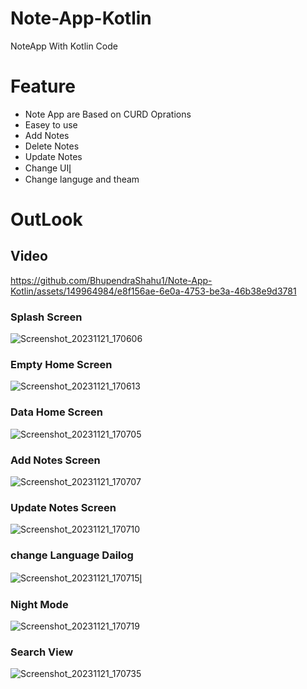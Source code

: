 # Note-App-Kotlin
NoteApp With Kotlin Code
# Feature
- Note App are Based on CURD Oprations
- Easey to use
- Add Notes 
- Delete Notes
- Update Notes
- Change UIl̥
- Change languge and theam 
# OutLook
## Video 
https://github.com/BhupendraShahu1/Note-App-Kotlin/assets/149964984/e8f156ae-6e0a-4753-be3a-46b38e9d3781
### Splash Screen
![Screenshot_20231121_170606](https://github.com/BhupendraShahu1/Note-App-Kotlin/assets/149964984/ca1f631a-528b-46a2-ab15-405e47cd1ebf)
### Empty Home Screen
![Screenshot_20231121_170613](https://github.com/BhupendraShahu1/Note-App-Kotlin/assets/149964984/9c60794d-3598-4d5e-a6fb-0fd9cf7cd9f0)
### Data Home Screen 
![Screenshot_20231121_170705](https://github.com/BhupendraShahu1/Note-App-Kotlin/assets/149964984/c014dd4e-c7dc-4d97-90b8-cb09ba292622)
### Add Notes Screen
![Screenshot_20231121_170707](https://github.com/BhupendraShahu1/Note-App-Kotlin/assets/149964984/b7f8ad7b-0a2b-497f-b7b7-29b37fa5f7c9)
### Update Notes Screen
![Screenshot_20231121_170710](https://github.com/BhupendraShahu1/Note-App-Kotlin/assets/149964984/55b2ab23-bbef-4027-bb51-9f34ce14418a)
### change Language Dailog
![Screenshot_20231121_170715](https://github.com/BhupendraShahu1/Note-App-Kotlin/assets/149964984/3533b369-81ad-4264-9a69-285547e08578)l̥
### Night Mode
![Screenshot_20231121_170719](https://github.com/BhupendraShahu1/Note-App-Kotlin/assets/149964984/cb16fe09-266f-41ed-be98-d09ed463de22)
### Search View
![Screenshot_20231121_170735](https://github.com/BhupendraShahu1/Note-App-Kotlin/assets/149964984/a5bdcb72-1f32-4fa6-84f9-8a8825ccd969)

